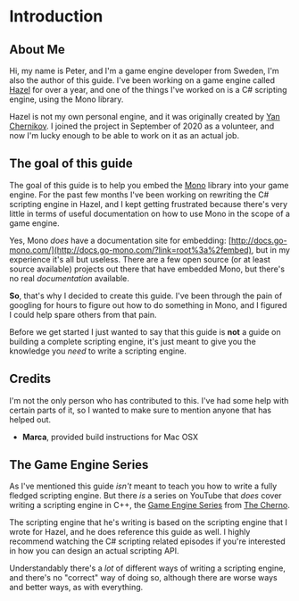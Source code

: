 # Introduction
## About Me
Hi, my name is Peter, and I'm a game engine developer from Sweden, I'm also the author of this guide. I've been working on a game engine called [Hazel](https://www.hazelengine.com/) for over a year, and one of the things I've worked on is a C# scripting engine, using the Mono library.

Hazel is not my own personal engine, and it was originally created by [Yan Chernikov](https://thecherno.com/). I joined the project in September of 2020 as a volunteer, and now I'm lucky enough to be able to work on it as an actual job.

## The goal of this guide
The goal of this guide is to help you embed the [Mono](https://www.mono-project.com/) library into your game engine. For the past few months I've been working on rewriting the C# scripting engine in Hazel, and I kept getting frustrated because there's very little in terms of useful documentation on how to use Mono in the scope of a game engine.

Yes, Mono *does* have a documentation site for embedding: [http://docs.go-mono.com/](http://docs.go-mono.com/?link=root%3a%2fembed), but in my experience it's all but useless. There are a few open source (or at least source available) projects out there that have embedded Mono, but there's no real *documentation* available.

**So**, that's why I decided to create this guide. I've been through the pain of googling for hours to figure out how to do something in Mono, and I figured I could help spare others from that pain.

Before we get started I just wanted to say that this guide is **not** a guide on building a complete scripting engine, it's just meant to give you the knowledge you *need* to write a scripting engine.

## Credits
I'm not the only person who has contributed to this. I've had some help with certain parts of it, so I wanted to make sure to mention anyone that has helped out.

- **Marca**, provided build instructions for Mac OSX

## The Game Engine Series
As I've mentioned this guide *isn't* meant to teach you how to write a fully fledged scripting engine. But there *is* a series on YouTube that *does* cover writing a scripting engine in C++, the [Game Engine Series](https://www.youtube.com/playlist?list=PLlrATfBNZ98dC-V-N3m0Go4deliWHPFwT) from [The Cherno](https://www.youtube.com/c/TheChernoProject).

The scripting engine that he's writing is based on the scripting engine that I wrote for Hazel, and he does reference this guide as well. I highly recommend watching the C# scripting related episodes if you're interested in how you can design an actual scripting API.

Understandably there's a *lot* of different ways of writing a scripting engine, and there's no "correct" way of doing so, although there are worse ways and better ways, as with everything.
